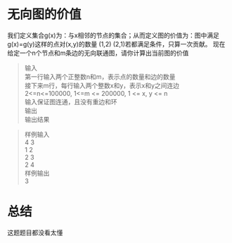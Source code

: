 # 无向图的价值
我们定义集合g(x)为：与x相邻的节点的集合；从而定义图的价值为：图中满足g(x)=g(y)这样的点对(x,y)的数量
(1,2) (2,1)若都满足条件，只算一次贡献。
现在给定一个n个节点和m条边的无向联通图，请你计算出当前图的价值

>输入  
第一行输入两个正整数n和m，表示点的数量和边的数量  
接下来m行，每行输入两个整数x和y，表示x和y之间连边  
2<=n<=100000, 1<=m <= 200000, 1 <= x, y <= n  
输入保证图连通，且没有重边和环  
输出  
输出结果  

>样例输入  
4 3  
1 2  
2 3  
2 4  
样例输出  
3  

# 总结
这题题目都没看太懂

